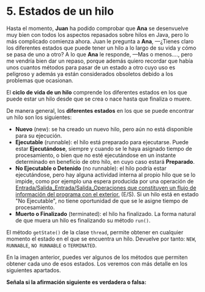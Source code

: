 # 5. Estados de un hilo

 Hasta el momento, **Juan** ha podido comprobar que **Ana** se desenvuelve muy bien con todos los aspectos repasados sobre hilos en Java, pero lo más complicado comienza ahora. Juan le pregunta a **Ana**, —¿Tienes claro los diferentes estados que puede tener un hilo a lo largo de su vida y cómo se pasa de uno a otro? A lo que **Ana** le responde, —Mas o menos...., pero me vendría bien dar un repaso, porque además quiero recordar que había unos cuantos métodos para pasar de un estado a otro cuyo uso es peligroso y además ya están considerados obsoletos debido a los problemas que ocasionan.

El **ciclo de vida de un hilo** comprende los diferentes estados en los que puede estar un hilo desde que se crea o nace hasta que finaliza o muere.

De manera general, los **diferentes estados** en los que se puede encontrar un hilo son los siguientes:

* **Nuevo** \(new\): se ha creado un nuevo hilo, pero aún no está disponible para su ejecución.
* **Ejecutable** \(runnable\): el hilo está preparado para ejecutarse. Puede estar **Ejecutándose**, siempre y cuando se le haya asignado tiempo de procesamiento, o bien que no esté ejecutándose en un instante determinado en beneficio de otro hilo, en cuyo caso estará **Preparado**.
* **No Ejecutable o Detenido** \(no runnable\): el hilo podría estar ejecutándose, pero hay alguna actividad interna al propio hilo que se lo impide, como por ejemplo una espera producida por una operación de [Entrada/Salida_Entrada/Salida_Operaciones que constituyen un flujo de información del programa con el exterior.]() \(E/S\). Si un hilo está en estado "No Ejecutable", no tiene oportunidad de que se le asigne tiempo de procesamiento.
* **Muerto o Finalizado** \(terminated\): el hilo ha finalizado. La forma natural de que muera un hilo es finalizando su método `run()`.

El método `getState()` de la clase `thread`, permite obtener en cualquier momento el estado en el que se encuentra un hilo. Devuelve por tanto: `NEW`, `RUNNABLE`, `NO RUNNABLE` o `TERMINATED`.

En la imagen anterior, puedes ver algunos de los métodos que permiten obtener cada uno de esos estados. Los veremos con más detalle en los siguientes apartados.

**Señala si la afirmación siguiente es verdadera o falsa:**


